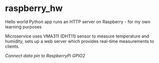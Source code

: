 # raspberry_hw
Hello world Python app runs an HTTP server on Raspberry - for my own learning purposes

Microservice uses VMA311 (DHT11) sensor to measure temperature and humidity,
sets up a web server which provides real-time measurements to clients.

*Connect data pin to RaspberryPi GPIO2*
